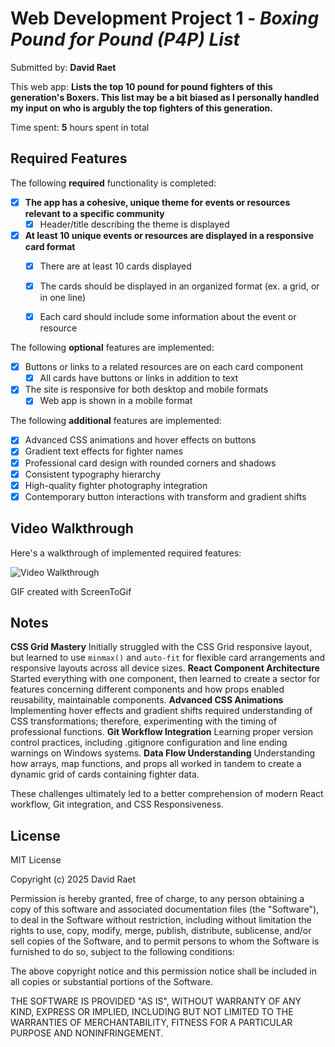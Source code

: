 # Web Development Project 1 - *Boxing Pound for Pound (P4P) List*

Submitted by: **David Raet**

This web app: **Lists the top 10 pound for pound fighters of this generation's Boxers. This list may be a bit biased as I personally handled my input on who is argubly the top fighters of this generation.**

Time spent: **5** hours spent in total

## Required Features

The following **required** functionality is completed:

- [x] **The app has a cohesive, unique theme for events or resources relevant to a specific community**
  - [x] Header/title describing the theme is displayed
- [x] **At least 10 unique events or resources are displayed in a responsive card format**
  - [x] There are at least 10 cards displayed 
  - [x] The cards should be displayed in an organized format (ex. a grid, or in one line)
  - [x] Each card should include some information about the event or resource


The following **optional** features are implemented:

- [x] Buttons or links to a related resources are on each card component
  - [x] All cards have buttons or links in addition to text
- [x] The site is responsive for both desktop and mobile formats
  - [x] Web app is shown in a mobile format

The following **additional** features are implemented:

* [x] Advanced CSS animations and hover effects on buttons
* [x] Gradient text effects for fighter names
* [x] Professional card design with rounded corners and shadows
* [x] Consistent typography hierarchy
* [x] High-quality fighter photography integration
* [x] Contemporary button interactions with transform and gradient shifts

## Video Walkthrough

Here's a walkthrough of implemented required features:

<img src='[https://s8.ezgif.com/tmp/ezgif-8e0603393b6b27.gif](https://s5.ezgif.com/tmp/ezgif-54d267bf145888.gif)' title='Video Walkthrough' width='' alt='Video Walkthrough' />

<!-- Replace this with whatever GIF tool you used! -->
GIF created with ScreenToGif  
<!-- Recommended tools:
[Kap](https://getkap.co/) for macOS
[ScreenToGif](https://www.screentogif.com/) for Windows
[peek](https://github.com/phw/peek) for Linux. -->

## Notes
**CSS Grid Mastery** Initially struggled with the CSS Grid responsive layout, but learned to use `minmax()` and `auto-fit` for flexible card arrangements and responsive layouts across all device sizes.
**React Component Architecture** Started everything with one component, then learned to create a sector for features concerning different components and how props enabled reusability, maintainable components.
**Advanced CSS Animations** Implementing hover effects and gradient shifts required understanding of CSS transformations; therefore, experimenting with the timing of professional functions. 
**Git Workflow Integration** Learning proper version control practices, including .gitignore configuration and line ending warnings on Windows systems. 
**Data Flow Understanding** Understanding how arrays, map functions, and props all worked in tandem to create a dynamic grid of cards containing fighter data.

These challenges ultimately led to a better comprehension of modern React workflow, Git integration, and CSS Responsiveness.

## License

MIT License

Copyright (c) 2025 David Raet

Permission is hereby granted, free of charge, to any person obtaining a copy
of this software and associated documentation files (the "Software"), to deal
in the Software without restriction, including without limitation the rights
to use, copy, modify, merge, publish, distribute, sublicense, and/or sell
copies of the Software, and to permit persons to whom the Software is
furnished to do so, subject to the following conditions:

The above copyright notice and this permission notice shall be included in all
copies or substantial portions of the Software.

THE SOFTWARE IS PROVIDED "AS IS", WITHOUT WARRANTY OF ANY KIND, EXPRESS OR
IMPLIED, INCLUDING BUT NOT LIMITED TO THE WARRANTIES OF MERCHANTABILITY,
FITNESS FOR A PARTICULAR PURPOSE AND NONINFRINGEMENT.
